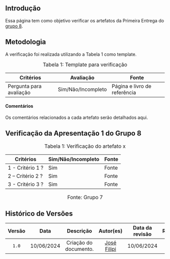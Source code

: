 ## Introdução

Essa página tem como objetivo verificar os artefatos da Primeira Entrega do [grupo 8](https://requisitos-de-software.github.io/2024.1-Consumidor.gov/).

## Metodologia

A verificação foi realizada utilizando a Tabela 1 como template.

<font size="3"><p style="text-align: center">Tabela 1: Template para verificação</p></font>

<center>

Critérios | Avaliação | Fonte
--|--|--
Pergunta para avaliação| Sim/Não/Incompleto| Página e livro de referência

</center>

#### Comentários
Os comentários relacionados a cada artefato serão detalhados aqui.



## Verificação da Apresentação 1 do Grupo 8


<font size="3"><p style="text-align: center">Tabela 1: Verificação do artefato x</p></font>

Critérios  | Sim/Não/Incompleto | Fonte
--------- | ------ | ------
1 - Critério 1 ? | Sim | Fonte
2 – Critério 2 ? | Sim | Fonte
3 - Critério 3 ? | Sim | Fonte


<font size="3"><p style="text-align: center">Fonte: Grupo 7</p></font>

## Histórico de Versões

| Versão | Data | Descrição | Autor(es) | Data da revisão | Revisor(es) |
| :--: | :--: | :--: | :--: | :--: | :--: |
|`1.0` | 10/06/2024 | Criação do documento. |[José Filipi](https://github.com/JoseFilipi) | 10/06/2024| 
